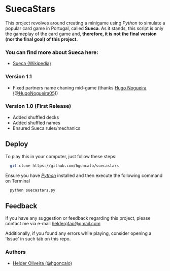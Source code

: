 
# SuecaStars
This project revolves around creating a minigame using *Python* to simulate a popular card game in Portugal, called **Sueca**. As it stands, this script is only the gameplay of the card game and, **therefore, it is not the final version (nor the final goal) of this project.**



### You can find more about **Sueca** here:

 - [Sueca (Wikipedia)](https://en.wikipedia.org/wiki/Sueca_(card_game))

### Version 1.1 

- Fixed partners name chaning mid-game (thanks [Hugo Nogueira (@HugoNogueira05)](https://www.github.com/HugoNogueira05))

### Version 1.0 (First Release)

- Added shuffled decks
- Added shuffled names
- Ensured Sueca rules/mechanics


## Deploy

To play this in your computer, just follow these steps:

```bash
  git clone https://github.com/hgoncalo/suecastars
```

Ensure you have [*Python*](https://www.python.org/downloads/) installed and then execute the following command on Terminal 

```bash
  python suecastars.py
```


## Feedback

If you have any suggestion or feedback regarding this project, please contact me via e-mail heldergfao@gmail.com

Additionally, if you found any errors while playing, consider opening a 'Issue' in such tab on this repo.
### Authors

- [Helder Oliveira (@hgoncalo)](https://www.github.com/hgoncalo)


